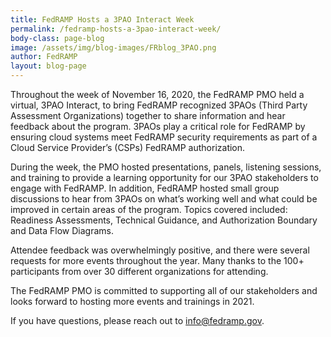 ```yaml
---
title: FedRAMP Hosts a 3PAO Interact Week
permalink: /fedramp-hosts-a-3pao-interact-week/
body-class: page-blog
image: /assets/img/blog-images/FRblog_3PAO.png
author: FedRAMP
layout: blog-page
---
```

Throughout the week of November 16, 2020, the FedRAMP PMO held a virtual, 3PAO Interact, to bring FedRAMP recognized 3PAOs (Third Party Assessment Organizations) together to share information and hear feedback about the program. 3PAOs play a critical role for FedRAMP by ensuring cloud systems meet FedRAMP security requirements as part of a Cloud Service Provider’s (CSPs) FedRAMP authorization. 

During the week, the PMO hosted presentations, panels, listening sessions, and training to provide a learning opportunity for our 3PAO stakeholders to engage with FedRAMP. In addition, FedRAMP hosted small group discussions to hear from 3PAOs on what’s working well and what could be improved in certain areas of the program. Topics covered included: Readiness Assessments, Technical Guidance, and Authorization Boundary and Data Flow Diagrams.

Attendee feedback was overwhelmingly positive, and there were several requests for more events throughout the year. Many thanks to the 100+ participants from over 30 different organizations for attending. 

The FedRAMP PMO is committed to supporting all of our stakeholders and looks forward to hosting more events and trainings in 2021.

If you have questions, please reach out to <a href="mailto:info@fedramp.gov">info@fedramp.gov</a>.
